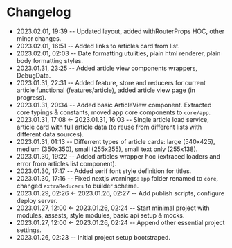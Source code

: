 <!--
@changed 2023.02.01, 19:39
-->

# Changelog

- 2023.02.01, 19:39 -- Updated layout, added withRouterProps HOC, other minor changes.
- 2023.02.01, 16:51 -- Added links to articles card from list.
- 2023.02.01, 02:03 -- Date formatting utulities, plain html renderer, plain body formatting styles.
- 2023.01.31, 23:25 -- Added article view components wrappers, DebugData.
- 2023.01.31, 22:31 -- Added feature, store and reducers for current article functional (features/article), added article view page (in progress).
- 2023.01.31, 20:34 -- Added basic ArticleView component. Extracted core typings & constants, moved app core components to `core/app`.
- 2023.01.31, 17:08 <- 2023.01.31, 16:03 -- Single article load service, article card with full article data (to reuse from different lists with different data sources).
- 2023.01.31, 01:13 -- Differrent types of article cards: large (540x425), medium (350x350), small (255x255), small text only (255x138).
- 2023.01.30, 19:22 -- Added articles wrapper hoc (extraced loaders and error from articles list component).
- 2023.01.30, 17:17 -- Added serif font style definition for titles.
- 2023.01.30, 17:16 -- Fixed nextjs warnings: `app` folder renamed to `core`, changed `extraReducers` to builder scheme.
- 2023.01.29, 02:26 <- 2023.01.26, 02:27 -- Add publish scripts, configure deploy server.
- 2023.01.27, 12:00 <- 2023.01.26, 02:24 -- Start minimal project with modules, assests, style modules, basic api setup & mocks.
- 2023.01.27, 12:00 <- 2023.01.26, 02:24 -- Append other essential project settings.
- 2023.01.26, 02:23 -- Initial project setup bootstraped.
